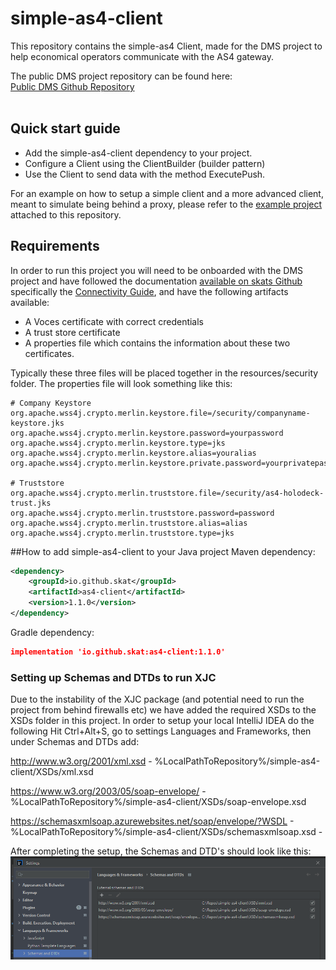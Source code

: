 # simple-as4-client
This repository contains the simple-as4 Client, made for the DMS project to help economical operators communicate with the AS4 gateway.

The public DMS project repository can be found here: <br/>
[Public DMS Github Repository](https://github.com/skat/dms-public) <br/><br/>

## Quick start guide
* Add the simple-as4-client dependency to your project.
* Configure a Client using the ClientBuilder (builder pattern)
* Use the Client to send data with the method ExecutePush.

For an example on how to setup a simple client and a more advanced client, meant to simulate being behind a proxy, please refer to the [example project](https://github.com/skat/simple-as4-client/tree/main/example) attached to this repository.

## Requirements
In order to run this project you will need to be onboarded with the DMS project and have followed the documentation [available on skats Github](https://github.com/skat/dms-public) specifically the [Connectivity Guide](https://github.com/skat/dms-public/blob/master/dokumenter/ConnectivityGuide.docx), and have the following artifacts available:
* A Voces certificate with correct credentials
* A trust store certificate 
* A properties file which contains the information about these two certificates.

Typically these three files will be placed together in the resources/security folder.
The properties file will look something like this:

```properties
# Company Keystore
org.apache.wss4j.crypto.merlin.keystore.file=/security/companyname-keystore.jks
org.apache.wss4j.crypto.merlin.keystore.password=yourpassword
org.apache.wss4j.crypto.merlin.keystore.type=jks
org.apache.wss4j.crypto.merlin.keystore.alias=youralias
org.apache.wss4j.crypto.merlin.keystore.private.password=yourprivatepassword

# Truststore
org.apache.wss4j.crypto.merlin.truststore.file=/security/as4-holodeck-trust.jks
org.apache.wss4j.crypto.merlin.truststore.password=password
org.apache.wss4j.crypto.merlin.truststore.alias=alias
org.apache.wss4j.crypto.merlin.truststore.type=jks
```

##How to add simple-as4-client to your Java project
Maven dependency:
```xml
<dependency>
    <groupId>io.github.skat</groupId>
    <artifactId>as4-client</artifactId>
    <version>1.1.0</version>
</dependency>
```

Gradle dependency:
```json
implementation 'io.github.skat:as4-client:1.1.0'
```

### Setting up Schemas and DTDs to run XJC
Due to the instability of the XJC package (and potential need to run the project from behind firewalls etc) we have added the required XSDs to the XSDs folder in this project.
In order to setup your local IntelliJ IDEA do the following
Hit Ctrl+Alt+S, go to settings Languages and Frameworks, then under Schemas and DTDs add:

http://www.w3.org/2001/xml.xsd - %LocalPathToRepository%/simple-as4-client/XSDs/xml.xsd

https://www.w3.org/2003/05/soap-envelope/ - %LocalPathToRepository%/simple-as4-client/XSDs/soap-envelope.xsd

https://schemasxmlsoap.azurewebsites.net/soap/envelope/?WSDL - %LocalPathToRepository%/simple-as4-client/XSDs/schemasxmlsoap.xsd - 

After completing the setup, the Schemas and DTD's should look like this:
![SchemaPicture](XSDs/Schema_setup.png)

